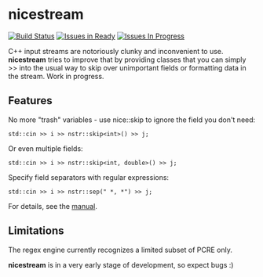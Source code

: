 # nicestream

[![Build Status](https://travis-ci.org/lipk/nicestream.svg?branch=master)](https://travis-ci.org/lipk/nicestream)
[![Issues in Ready](https://badge.waffle.io/lipk/nicestream.svg?label=ready&title=Ready)](http://waffle.io/lipk/nicestream)
[![Issues In Progress](https://badge.waffle.io/lipk/nicestream.svg?label=In%20Progress&title=In%20Progress)](http://waffle.io/lipk/nicestream)

C++ input streams are notoriously clunky and inconvenient to use. **nicestream** tries to improve that by providing classes that
you can simply >> into the usual way to skip over unimportant fields or formatting data in the stream. Work in progress.

## Features

No more "trash" variables - use nice::skip to ignore the field you don't need:

    std::cin >> i >> nstr::skip<int>() >> j;

Or even multiple fields:

    std::cin >> i >> nstr::skip<int, double>() >> j;

Specify field separators with regular expressions:

    std::cin >> i >> nstr::sep(" *, *") >> j;

For details, see the [manual](manual.md).

## Limitations

The regex engine currently recognizes a limited subset of PCRE only.

**nicestream** is in a very early stage of development, so expect bugs :)
